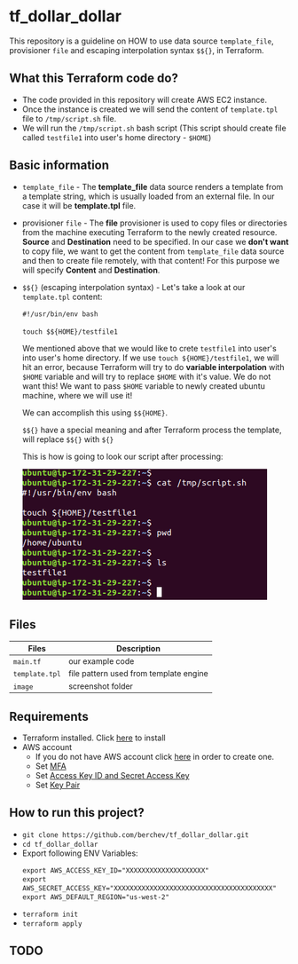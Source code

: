# tf_dollar_dollar
This repository is a guideline on HOW to use data source `template_file`, provisioner `file` and escaping interpolation syntax `$${}`, in Terraform.

## What this Terraform code do?
- The code provided in this repository will create AWS EC2 instance. 
- Once the instance is created we will send the content of `template.tpl` file to `/tmp/script.sh` file.
- We will run the `/tmp/script.sh` bash script (This script should create file called `testfile1` into user's home directory - `$HOME`)

## Basic information
- `template_file` - The **template_file** data source renders a template from a template string, which is usually loaded from an external file. In our case it will be **template.tpl** file.
- provisioner `file` - The **file** provisioner is used to copy files or directories from the machine executing Terraform to the newly created resource. **Source** and **Destination** need to be specified. In our case we **don't want** to copy file, we want to get the content from `template_file` data source and then to create file remotely, with that content! For this purpose we will specify **Content** and **Destination**.
- `$${}` (escaping interpolation syntax) - Let's take a look at our `template.tpl` content:
    ```
    #!/usr/bin/env bash

    touch $${HOME}/testfile1

    ```

    We mentioned above that we would like to crete `testfile1` into user's into user's home directory. If we use `touch ${HOME}/testfile1`, we will hit an error, because Terraform will try to do **variable interpolation** with `$HOME` variable and will try to replace `$HOME` with it's value.
    We do not want this! We want to pass `$HOME` variable to newly created ubuntu machine, where we will use it!

    We can accomplish this using `$${HOME}`. 

    `$${}` have a special meaning and after Terraform process the template, will replace `$${}` with `${}`
    
    This is how is going to look our script after processing:
    
    ![](https://github.com/berchev/tf_dollar_dollar/blob/master/image/ouput.png)

## Files
|Files | Description |
| --- | --- |
|`main.tf` | our example code |
|`template.tpl` | file pattern used from template engine |
|`image` | screenshot folder |

## Requirements
- Terraform installed. Click [here](https://learn.hashicorp.com/terraform/getting-started/install.html) to install
- AWS account
  - If you do not have AWS account click [here](https://aws.amazon.com/premiumsupport/knowledge-center/create-and-activate-aws-account/) in order to create one.
  - Set [MFA](https://docs.aws.amazon.com/general/latest/gr/aws-sec-cred-types.html#multi-factor-authentication)
  - Set [Access Key ID and Secret Access Key ](https://docs.aws.amazon.com/general/latest/gr/aws-sec-cred-types.html#access-keys-and-secret-access-keys)
  - Set [Key Pair](https://docs.aws.amazon.com/general/latest/gr/aws-sec-cred-types.html#key-pairs)

## How to run this project?
- `git clone https://github.com/berchev/tf_dollar_dollar.git`
- `cd tf_dollar_dollar`
- Export following ENV Variables:
    ```
    export AWS_ACCESS_KEY_ID="XXXXXXXXXXXXXXXXXXXX"
    export AWS_SECRET_ACCESS_KEY="XXXXXXXXXXXXXXXXXXXXXXXXXXXXXXXXXXXXXXXX"
    export AWS_DEFAULT_REGION="us-west-2"
    ```
- `terraform init`
- `terraform apply`

## TODO
